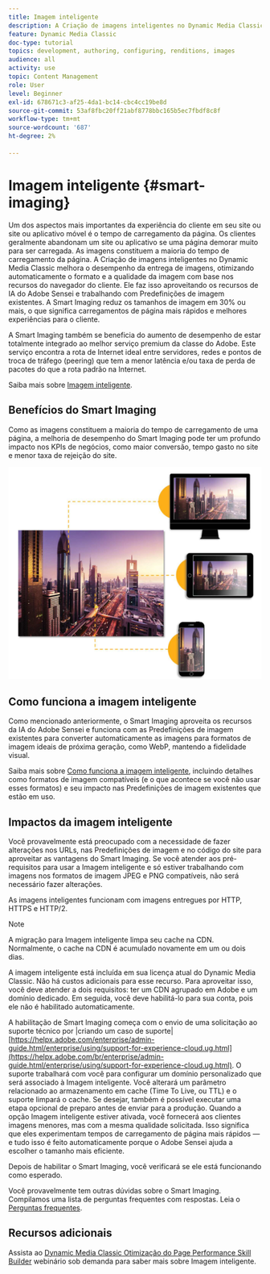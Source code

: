 ```yaml
---
title: Imagem inteligente
description: A Criação de imagens inteligentes no Dynamic Media Classic melhora o desempenho da entrega de imagens, otimizando automaticamente o formato e a qualidade da imagem com base nos recursos do navegador do cliente. Ele faz isso aproveitando os recursos de IA do Adobe Sensei e trabalhando com Predefinições de imagem existentes. Saiba mais sobre a Criação de imagens inteligentes e como usá-la para oferecer melhores experiências aos clientes por meio de carregamentos de página mais rápidos.
feature: Dynamic Media Classic
doc-type: tutorial
topics: development, authoring, configuring, renditions, images
audience: all
activity: use
topic: Content Management
role: User
level: Beginner
exl-id: 678671c3-af25-4da1-bc14-cbc4cc19be8d
source-git-commit: 53af8fbc20ff21abf8778bbc165b5ec7fbdf8c8f
workflow-type: tm+mt
source-wordcount: '687'
ht-degree: 2%

---
```


# Imagem inteligente {#smart-imaging}

Um dos aspectos mais importantes da experiência do cliente em seu site ou site ou aplicativo móvel é o tempo de carregamento da página. Os clientes geralmente abandonam um site ou aplicativo se uma página demorar muito para ser carregada. As imagens constituem a maioria do tempo de carregamento da página. A Criação de imagens inteligentes no Dynamic Media Classic melhora o desempenho da entrega de imagens, otimizando automaticamente o formato e a qualidade da imagem com base nos recursos do navegador do cliente. Ele faz isso aproveitando os recursos de IA do Adobe Sensei e trabalhando com Predefinições de imagem existentes. A Smart Imaging reduz os tamanhos de imagem em 30% ou mais, o que significa carregamentos de página mais rápidos e melhores experiências para o cliente.

A Smart Imaging também se beneficia do aumento de desempenho de estar totalmente integrado ao melhor serviço premium da classe do Adobe. Este serviço encontra a rota de Internet ideal entre servidores, redes e pontos de troca de tráfego (peering) que tem a menor latência e/ou taxa de perda de pacotes do que a rota padrão na Internet.

Saiba mais sobre [Imagem inteligente](https://experienceleague.adobe.com/docs/experience-manager-65/assets/dynamic/imaging-faq.html).

## Benefícios do Smart Imaging

Como as imagens constituem a maioria do tempo de carregamento de uma página, a melhoria de desempenho do Smart Imaging pode ter um profundo impacto nos KPIs de negócios, como maior conversão, tempo gasto no site e menor taxa de rejeição do site.

![imagem](assets/smart-imaging/smart-imaging-1.png)

## Como funciona a imagem inteligente

Como mencionado anteriormente, o Smart Imaging aproveita os recursos da IA do Adobe Sensei e funciona com as Predefinições de imagem existentes para converter automaticamente as imagens para formatos de imagem ideais de próxima geração, como WebP, mantendo a fidelidade visual.

Saiba mais sobre [Como funciona a imagem inteligente](https://experienceleague.adobe.com/docs/experience-manager-65/assets/dynamic/imaging-faq.html#how-does-smart-imaging-work), incluindo detalhes como formatos de imagem compatíveis (e o que acontece se você não usar esses formatos) e seu impacto nas Predefinições de imagem existentes que estão em uso.

## Impactos da imagem inteligente

Você provavelmente está preocupado com a necessidade de fazer alterações nos URLs, nas Predefinições de imagem e no código do site para aproveitar as vantagens do Smart Imaging. Se você atender aos pré-requisitos para usar a Imagem inteligente e só estiver trabalhando com imagens nos formatos de imagem JPEG e PNG compatíveis, não será necessário fazer alterações.

As imagens inteligentes funcionam com imagens entregues por HTTP, HTTPS e HTTP/2.

>[!NOTE]
>
>A migração para Imagem inteligente limpa seu cache na CDN. Normalmente, o cache na CDN é acumulado novamente em um ou dois dias.

A imagem inteligente está incluída em sua licença atual do Dynamic Media Classic. Não há custos adicionais para esse recurso. Para aproveitar isso, você deve atender a dois requisitos: ter um CDN agrupado em Adobe e um domínio dedicado. Em seguida, você deve habilitá-lo para sua conta, pois ele não é habilitado automaticamente.

A habilitação de Smart Imaging começa com o envio de uma solicitação ao suporte técnico por |criando um caso de suporte| [https://helpx.adobe.com/enterprise/admin-guide.html/enterprise/using/support-for-experience-cloud.ug.html](https://helpx.adobe.com/br/enterprise/admin-guide.html/enterprise/using/support-for-experience-cloud.ug.html). O suporte trabalhará com você para configurar um domínio personalizado que será associado à Imagem inteligente. Você alterará um parâmetro relacionado ao armazenamento em cache (Time To Live, ou TTL) e o suporte limpará o cache. Se desejar, também é possível executar uma etapa opcional de preparo antes de enviar para a produção. Quando a opção Imagem inteligente estiver ativada, você fornecerá aos clientes imagens menores, mas com a mesma qualidade solicitada. Isso significa que eles experimentam tempos de carregamento de página mais rápidos — e tudo isso é feito automaticamente porque o Adobe Sensei ajuda a escolher o tamanho mais eficiente.

Depois de habilitar o Smart Imaging, você verificará se ele está funcionando como esperado.

Você provavelmente tem outras dúvidas sobre o Smart Imaging. Compilamos uma lista de perguntas frequentes com respostas. Leia o [Perguntas frequentes](https://experienceleague.adobe.com/docs/experience-manager-65/assets/dynamic/imaging-faq.html).

## Recursos adicionais

Assista ao [Dynamic Media Classic Otimização do Page Performance Skill Builder](https://seminars.adobeconnect.com/pzc1gw0cihpv) webinário sob demanda para saber mais sobre Imagem inteligente.
